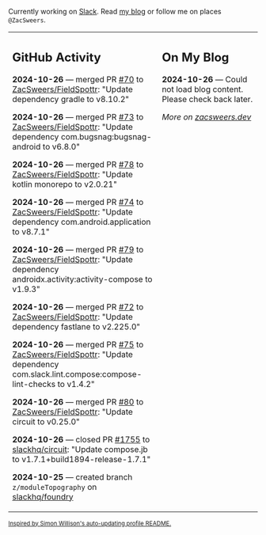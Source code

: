 Currently working on [Slack](https://slack.com/). Read [my blog](https://zacsweers.dev/) or follow me on places `@ZacSweers`.

<table><tr><td valign="top" width="60%">

## GitHub Activity
<!-- githubActivity starts -->
**2024-10-26** — merged PR [#70](https://github.com/ZacSweers/FieldSpottr/pull/70) to [ZacSweers/FieldSpottr](https://github.com/ZacSweers/FieldSpottr): "Update dependency gradle to v8.10.2"

**2024-10-26** — merged PR [#73](https://github.com/ZacSweers/FieldSpottr/pull/73) to [ZacSweers/FieldSpottr](https://github.com/ZacSweers/FieldSpottr): "Update dependency com.bugsnag:bugsnag-android to v6.8.0"

**2024-10-26** — merged PR [#78](https://github.com/ZacSweers/FieldSpottr/pull/78) to [ZacSweers/FieldSpottr](https://github.com/ZacSweers/FieldSpottr): "Update kotlin monorepo to v2.0.21"

**2024-10-26** — merged PR [#74](https://github.com/ZacSweers/FieldSpottr/pull/74) to [ZacSweers/FieldSpottr](https://github.com/ZacSweers/FieldSpottr): "Update dependency com.android.application to v8.7.1"

**2024-10-26** — merged PR [#79](https://github.com/ZacSweers/FieldSpottr/pull/79) to [ZacSweers/FieldSpottr](https://github.com/ZacSweers/FieldSpottr): "Update dependency androidx.activity:activity-compose to v1.9.3"

**2024-10-26** — merged PR [#72](https://github.com/ZacSweers/FieldSpottr/pull/72) to [ZacSweers/FieldSpottr](https://github.com/ZacSweers/FieldSpottr): "Update dependency fastlane to v2.225.0"

**2024-10-26** — merged PR [#75](https://github.com/ZacSweers/FieldSpottr/pull/75) to [ZacSweers/FieldSpottr](https://github.com/ZacSweers/FieldSpottr): "Update dependency com.slack.lint.compose:compose-lint-checks to v1.4.2"

**2024-10-26** — merged PR [#80](https://github.com/ZacSweers/FieldSpottr/pull/80) to [ZacSweers/FieldSpottr](https://github.com/ZacSweers/FieldSpottr): "Update circuit to v0.25.0"

**2024-10-26** — closed PR [#1755](https://github.com/slackhq/circuit/pull/1755) to [slackhq/circuit](https://github.com/slackhq/circuit): "Update compose.jb to v1.7.1+build1894-release-1.7.1"

**2024-10-25** — created branch `z/moduleTopography` on [slackhq/foundry](https://github.com/slackhq/foundry)
<!-- githubActivity ends -->
</td><td valign="top" width="40%">

## On My Blog
<!-- blog starts -->
**2024-10-26** — Could not load blog content. Please check back later.
<!-- blog ends -->
_More on [zacsweers.dev](https://zacsweers.dev/)_
</td></tr></table>

<sub><a href="https://simonwillison.net/2020/Jul/10/self-updating-profile-readme/">Inspired by Simon Willison's auto-updating profile README.</a></sub>